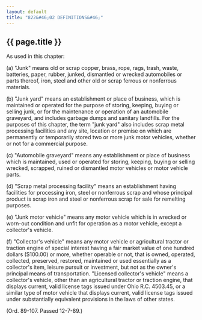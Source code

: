 ```yaml
---
layout: default 
title: "822&#46;02 DEFINITIONS&#46;"
---
```


{{ page.title }}
----------------

As used in this chapter:

​(a) "Junk" means old or scrap copper, brass, rope, rags, trash, waste,
batteries, paper, rubber, junked, dismantled or wrecked automobiles or
parts thereof, iron, steel and other old or scrap ferrous or nonferrous
materials.

​(b) "Junk yard" means an establishment or place of business, which is
maintained or operated for the purpose of storing, keeping, buying or
selling junk, or for the maintenance or operation of an automobile
graveyard, and includes garbage dumps and sanitary landfills. For the
purposes of this chapter, the term "junk yard" also includes scrap metal
processing facilities and any site, location or premise on which are
permanently or temporarily stored two or more junk motor vehicles,
whether or not for a commercial purpose.

​(c) "Automobile graveyard" means any establishment or place of business
which is maintained, used or operated for storing, keeping, buying or
selling wrecked, scrapped, ruined or dismantled motor vehicles or motor
vehicle parts.

​(d) "Scrap metal processing facility" means an establishment having
facilities for processing iron, steel or nonferrous scrap and whose
principal product is scrap iron and steel or nonferrous scrap for sale
for remelting purposes.

​(e) "Junk motor vehicle" means any motor vehicle which is in wrecked or
worn-out condition and unfit for operation as a motor vehicle, except a
collector's vehicle.

​(f) "Collector's vehicle" means any motor vehicle or agricultural
tractor or traction engine of special interest having a fair market
value of one hundred dollars (\$100.00) or more, whether operable or
not, that is owned, operated, collected, preserved, restored, maintained
or used essentially as a collector's item, leisure pursuit or
investment, but not as the owner's principal means of transportation.
"Licensed collector's vehicle" means a collector's vehicle, other than
an agricultural tractor or traction engine, that displays current, valid
license tags issued under Ohio R.C. 4503.45, or a similar type of motor
vehicle that displays current, valid license tags issued under
substantially equivalent provisions in the laws of other states.

(Ord. 89-107. Passed 12-7-89.)
